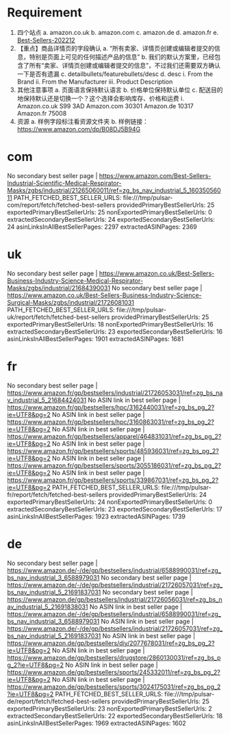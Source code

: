 # Requirement

1. 四个站点
   a. amazon.co.uk
   b. amazon.com
   c. amazon.de
   d. amazon.fr
   e. [Best-Sellers-202212](https://www.kdocs.cn/l/ca1IG5qylUel?openfrom=docs)
2. 【重点】商品详情页的字段确认
   a. “所有卖家、详情页创建或编辑者提交的信息，特别是页面上可见的任何描述产品的信息”
   b. 我们的默认方案里，已经包含了所有“卖家、详情页创建或编辑者提交的信息”，不过我们还需要双方确认一下是否有遗漏
   c. detailbullets/featurebullets/desc
   d. desc
   i. From the Brand
   ii. From the Manufacturer
   iii. Product Description
3. 其他注意事项
   a. 页面语言保持默认语言
   b. 价格单位保持默认单位
   c. 配送目的地保持默认还是切换一个？这个选择会影响库存、价格和运费
      i. Amazon.co.uk S99 3AD Amazon.com 30301 Amazon.de 10317 Amazon.fr 75008
4. 资源
   a. 样例字段标注看资源文件夹
   b. 样例链接：https://www.amazon.com/dp/B08DJ5B94G


com
===
No secondary best seller page | https://www.amazon.com/Best-Sellers-Industrial-Scientific-Medical-Respirator-Masks/zgbs/industrial/21265060011/ref=zg_bs_nav_industrial_5_16035056011
PATH_FETCHED_BEST_SELLER_URLS: file:///tmp/pulsar-com/report/fetch/fetched-best-sellers
providedPrimaryBestSellerUrls: 25
exportedPrimaryBestSellerUrls: 25
nonExportedPrimaryBestSellerUrls: 0
extractedSecondaryBestSellerUrls: 24
exportedSecondaryBestSellerUrls: 24
asinLinksInAllBestSellerPages: 2297
extractedASINPages: 2369

uk
===

No secondary best seller page | https://www.amazon.co.uk/Best-Sellers-Business-Industry-Science-Medical-Respirator-Masks/zgbs/industrial/21684390031
No secondary best seller page | https://www.amazon.co.uk/Best-Sellers-Business-Industry-Science-Surgical-Masks/zgbs/industrial/21726081031
PATH_FETCHED_BEST_SELLER_URLS: file:///tmp/pulsar-uk/report/fetch/fetched-best-sellers
providedPrimaryBestSellerUrls: 25
exportedPrimaryBestSellerUrls: 18
nonExportedPrimaryBestSellerUrls: 16
extractedSecondaryBestSellerUrls: 23
exportedSecondaryBestSellerUrls: 16
asinLinksInAllBestSellerPages: 1901
extractedASINPages: 1681

fr
===
No secondary best seller page | https://www.amazon.fr/gp/bestsellers/industrial/21726053031/ref=zg_bs_nav_industrial_5_21684424031
No ASIN link in best seller page | https://www.amazon.fr/gp/bestsellers/hpc/3162440031/ref=zg_bs_pg_2?ie=UTF8&pg=2
No ASIN link in best seller page | https://www.amazon.fr/gp/bestsellers/hpc/3160863031/ref=zg_bs_pg_2?ie=UTF8&pg=2
No ASIN link in best seller page | https://www.amazon.fr/gp/bestsellers/apparel/464831031/ref=zg_bs_pg_2?ie=UTF8&pg=2
No ASIN link in best seller page | https://www.amazon.fr/gp/bestsellers/sports/485936031/ref=zg_bs_pg_2?ie=UTF8&pg=2
No ASIN link in best seller page | https://www.amazon.fr/gp/bestsellers/sports/3055186031/ref=zg_bs_pg_2?ie=UTF8&pg=2
No ASIN link in best seller page | https://www.amazon.fr/gp/bestsellers/sports/339867031/ref=zg_bs_pg_2?ie=UTF8&pg=2
PATH_FETCHED_BEST_SELLER_URLS: file:///tmp/pulsar-fr/report/fetch/fetched-best-sellers
providedPrimaryBestSellerUrls: 24
exportedPrimaryBestSellerUrls: 24
nonExportedPrimaryBestSellerUrls: 0
extractedSecondaryBestSellerUrls: 23
exportedSecondaryBestSellerUrls: 17
asinLinksInAllBestSellerPages: 1923
extractedASINPages: 1739


de
===
No secondary best seller page | https://www.amazon.de/-/de/gp/bestsellers/industrial/6588990031/ref=zg_bs_nav_industrial_3_6588979031
No secondary best seller page | https://www.amazon.de/-/de/gp/bestsellers/industrial/21726057031/ref=zg_bs_nav_industrial_5_21691837031
No secondary best seller page | https://www.amazon.de/gp/bestsellers/industrial/21726056031/ref=zg_bs_nav_industrial_5_21691838031
No ASIN link in best seller page | https://www.amazon.de/-/de/gp/bestsellers/industrial/6588990031/ref=zg_bs_nav_industrial_3_6588979031
No ASIN link in best seller page | https://www.amazon.de/-/de/gp/bestsellers/industrial/21726057031/ref=zg_bs_nav_industrial_5_21691837031
No ASIN link in best seller page | https://www.amazon.de/gp/bestsellers/diy/2077678031/ref=zg_bs_pg_2?ie=UTF8&pg=2
No ASIN link in best seller page | https://www.amazon.de/gp/bestsellers/drugstore/2860130031/ref=zg_bs_pg_2?ie=UTF8&pg=2
No ASIN link in best seller page | https://www.amazon.de/gp/bestsellers/sports/245332011/ref=zg_bs_pg_2?ie=UTF8&pg=2
No ASIN link in best seller page | https://www.amazon.de/gp/bestsellers/sports/3024175031/ref=zg_bs_pg_2?ie=UTF8&pg=2
PATH_FETCHED_BEST_SELLER_URLS: file:///tmp/pulsar-de/report/fetch/fetched-best-sellers
providedPrimaryBestSellerUrls: 25
exportedPrimaryBestSellerUrls: 23
nonExportedPrimaryBestSellerUrls: 2
extractedSecondaryBestSellerUrls: 22
exportedSecondaryBestSellerUrls: 18
asinLinksInAllBestSellerPages: 1969
extractedASINPages: 1602
